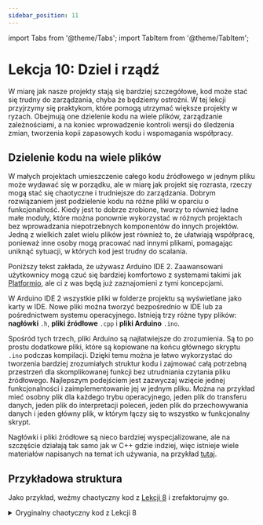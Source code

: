 ```yaml
---
sidebar_position: 11
---
```


import Tabs from '@theme/Tabs';
import TabItem from '@theme/TabItem';

# Lekcja 10: Dziel i rządź

W miarę jak nasze projekty stają się bardziej szczegółowe, kod może stać się trudny do zarządzania, chyba że będziemy ostrożni. W tej lekcji przyjrzymy się praktykom, które pomogą utrzymać większe projekty w ryzach. Obejmują one dzielenie kodu na wiele plików, zarządzanie zależnościami, a na koniec wprowadzenie kontroli wersji do śledzenia zmian, tworzenia kopii zapasowych kodu i wspomagania współpracy.

## Dzielenie kodu na wiele plików

W małych projektach umieszczenie całego kodu źródłowego w jednym pliku może wydawać się w porządku, ale w miarę jak projekt się rozrasta, rzeczy mogą stać się chaotyczne i trudniejsze do zarządzania. Dobrym rozwiązaniem jest podzielenie kodu na różne pliki w oparciu o funkcjonalność. Kiedy jest to dobrze zrobione, tworzy to również ładne małe moduły, które można ponownie wykorzystać w różnych projektach bez wprowadzania niepotrzebnych komponentów do innych projektów. Jedną z wielkich zalet wielu plików jest również to, że ułatwiają współpracę, ponieważ inne osoby mogą pracować nad innymi plikami, pomagając uniknąć sytuacji, w których kod jest trudny do scalania.

Poniższy tekst zakłada, że używasz Arduino IDE 2. Zaawansowani użytkownicy mogą czuć się bardziej komfortowo z systemami takimi jak [Platformio](https://platformio.org/), ale ci z was będą już zaznajomieni z tymi koncepcjami.

W Arduino IDE 2 wszystkie pliki w folderze projektu są wyświetlane jako karty w IDE. Nowe pliki można tworzyć bezpośrednio w IDE lub za pośrednictwem systemu operacyjnego. Istnieją trzy różne typy plików: **nagłówki** `.h`, **pliki źródłowe** `.cpp` i **pliki Arduino** `.ino`.

Spośród tych trzech, pliki Arduino są najłatwiejsze do zrozumienia. Są to po prostu dodatkowe pliki, które są kopiowane na końcu głównego skryptu `.ino` podczas kompilacji. Dzięki temu można je łatwo wykorzystać do tworzenia bardziej zrozumiałych struktur kodu i zajmować całą potrzebną przestrzeń dla skomplikowanej funkcji bez utrudniania czytania pliku źródłowego. Najlepszym podejściem jest zazwyczaj wzięcie jednej funkcjonalności i zaimplementowanie jej w jednym pliku. Można na przykład mieć osobny plik dla każdego trybu operacyjnego, jeden plik do transferu danych, jeden plik do interpretacji poleceń, jeden plik do przechowywania danych i jeden główny plik, w którym łączy się to wszystko w funkcjonalny skrypt.

Nagłówki i pliki źródłowe są nieco bardziej wyspecjalizowane, ale na szczęście działają tak samo jak w C++ gdzie indziej, więc istnieje wiele materiałów napisanych na temat ich używania, na przykład [tutaj](https://www.learncpp.com/cpp-tutorial/header-files/).

## Przykładowa struktura

Jako przykład, weźmy chaotyczny kod z [Lekcji 8](./lesson8.md) i zrefaktorujmy go.

<details>
  <summary>Oryginalny chaotyczny kod z Lekcji 8</summary>
  <p>Oto cały kod dla twojej frustracji.</p>
```Cpp title="Satelita z wieloma stanami"
#include "CanSatNeXT.h"

bool LED_IS_ON = false;
int STATE = 0;

void setup() {
  Serial.begin(115200);
  CanSatInit(28);
}


void loop() {
  if(STATE == 0)
  {
    preLaunch();
  }else if(STATE == 1)
  {
    flight_mode();
  }else if(STATE == 2){
    recovery_mode();
  }else{
    // unknown mode
    delay(1000);
  }
}

void preLaunch() {
  Serial.println("Waiting...");
  sendData("Waiting...");
  blinkLED();
  
  delay(1000);
}

void flight_mode(){
  sendData("WEEE!!!");
  float LDR_voltage = analogReadVoltage(LDR);
  sendData(LDR_voltage);
  blinkLED();

  delay(100);
}


void recovery_mode()
{
  blinkLED();
  delay(500);
}

void blinkLED()
{
  if(LED_IS_ON)
  {
    digitalWrite(LED, LOW);
  }else{
    digitalWrite(LED, HIGH);
  }
  LED_IS_ON = !LED_IS_ON;
}

void onDataReceived(String data)
{
  Serial.println(data);
  if(data == "PRELAUNCH")
  {
    STATE = 0;
  }
  if(data == "FLIGHT")
  {
    STATE = 1;
  }
  if(data == "RECOVERY")
  {
    STATE = 2;
  }
}
```
</details>

To nawet nie jest takie złe, ale można zobaczyć, jak mogłoby stać się poważnie trudne do odczytania, gdybyśmy rozwijali funkcjonalności lub dodawali nowe polecenia do interpretacji. Zamiast tego podzielmy to na schludne, oddzielne pliki kodu w oparciu o oddzielne funkcjonalności.

Podzieliłem każdy z trybów operacyjnych na osobny plik, dodałem plik do interpretacji poleceń i na koniec stworzyłem mały plik narzędziowy, aby przechowywać funkcjonalność potrzebną w wielu miejscach. To dość typowa prosta struktura projektu, ale już sprawia, że program jako całość jest znacznie łatwiejszy do zrozumienia. Można to dodatkowo wspomóc dobrą dokumentacją i stworzeniem na przykład wykresu, który pokazuje, jak pliki są ze sobą powiązane.

<Tabs>
  <TabItem value="main" label="main.ino" default>

```Cpp title="Główny szkic"
#include "CanSatNeXT.h"

int STATE = 0;

void setup() {
  Serial.begin(115200);
  CanSatInit(28);
}

void loop() {
  if(STATE == 0)
  {
    preLaunch();
  }else if(STATE == 1)
  {
    flight_mode();
  }else if(STATE == 2){
    recovery_mode();
  }else{
    delay(1000);
  }
}
```
  </TabItem>
  <TabItem value="preLaunch" label="mode_prelaunch.ino" default>

```Cpp title="Tryb przedstartowy"
void preLaunch() {
  Serial.println("Waiting...");
  sendData("Waiting...");
  blinkLED();
  
  delay(1000);
}
```
  </TabItem>
      <TabItem value="flight_mode" label="mode_flight.ino" default>

```Cpp title="Tryb lotu"
void flight_mode(){
  sendData("WEEE!!!");
  float LDR_voltage = analogReadVoltage(LDR);
  sendData(LDR_voltage);
  blinkLED();

  delay(100);
}
```
  </TabItem>
    <TabItem value="recovery" label="mode_recovery.ino" default>

```Cpp title="Tryb odzyskiwania"
void recovery_mode()
{
  blinkLED();
  delay(500);
}
```
  </TabItem>
    <TabItem value="interpret" label="command_interpretation.ino" default>

```Cpp title="Interpretacja poleceń"
void onDataReceived(String data)
{
  Serial.println(data);
  if(data == "PRELAUNCH")
  {
    STATE = 0;
  }
  if(data == "FLIGHT")
  {
    STATE = 1;
  }
  if(data == "RECOVERY")
  {
    STATE = 2;
  }
}
```
  </TabItem>
    <TabItem value="utils" label="utils.ino" default>

```Cpp title="Narzędzia"
bool LED_IS_ON = false;

void blinkLED()
{
  if(LED_IS_ON)
  {
    digitalWrite(LED, LOW);
  }else{
    digitalWrite(LED, HIGH);
  }
  LED_IS_ON = !LED_IS_ON;
}
```
  </TabItem>

</Tabs>

Chociaż to podejście jest już o wiele lepsze niż posiadanie jednego pliku na wszystko, nadal wymaga starannego zarządzania. Na przykład **przestrzeń nazw** jest współdzielona między różnymi plikami, co może powodować zamieszanie w większym projekcie lub podczas ponownego użycia kodu. Jeśli istnieją funkcje lub zmienne o tych samych nazwach, kod nie wie, której użyć, co prowadzi do konfliktów lub nieoczekiwanego zachowania.

Dodatkowo, to podejście nie sprzyja **enkapsulacji** — co jest kluczowe dla budowania bardziej modułowego i wielokrotnego użytku kodu. Kiedy wszystkie twoje funkcje i zmienne istnieją w tej samej globalnej przestrzeni, staje się trudniej zapobiec, aby jedna część kodu nie wpływała przypadkowo na inną. Tutaj wchodzą w grę bardziej zaawansowane techniki, takie jak przestrzenie nazw, klasy i programowanie obiektowe (OOP). Te tematy wykraczają poza zakres tego kursu, ale zachęcamy do indywidualnego badania tych tematów.

:::tip[Ćwiczenie]

Weź jeden ze swoich poprzednich projektów i odśwież go! Podziel swój kod na wiele plików i zorganizuj swoje funkcje w oparciu o ich role (np. zarządzanie czujnikami, obsługa danych, komunikacja). Zobacz, jak dużo czystszy i łatwiejszy do zarządzania staje się twój projekt!

:::

## Kontrola wersji

W miarę jak projekty rosną — a zwłaszcza gdy pracuje nad nimi wiele osób — łatwo jest stracić ślad zmian lub przypadkowo nadpisać (lub przepisać) kod. Właśnie tutaj wkracza **kontrola wersji**. **Git** to standardowe narzędzie do kontroli wersji, które pomaga śledzić zmiany, zarządzać wersjami i organizować duże projekty z wieloma współpracownikami.

Nauka Gita może wydawać się przytłaczająca, a nawet zbędna dla małych projektów, ale mogę obiecać, że podziękujesz sobie za jego naukę. Później będziesz się zastanawiać, jak kiedykolwiek sobie radziłeś bez niego!

Oto świetne miejsce, aby zacząć: [Rozpoczęcie pracy z Git](https://docs.github.com/en/get-started/getting-started-with-git).

Istnieje kilka dostępnych usług Git, z popularnymi w tym:

[GitHub](https://github.com/)

[GitLab](https://about.gitlab.com/)

[BitBucket](https://bitbucket.org/product/)

GitHub to solidny wybór ze względu na swoją popularność i obfitość dostępnego wsparcia. W rzeczywistości ta strona internetowa i biblioteki [CanSat NeXT](https://github.com/netnspace/CanSatNeXT_library) są hostowane na GitHubie.

Git nie jest tylko wygodny — to niezbędna umiejętność dla każdego, kto pracuje profesjonalnie w inżynierii lub nauce. Większość zespołów, w których będziesz pracować, będzie używać Gita, więc warto uczynić jego używanie znajomym nawykiem.

Więcej samouczków na temat Gita:

[https://www.w3schools.com/git/](https://www.w3schools.com/git/)

[https://git-scm.com/docs/gittutorial/](https://git-scm.com/docs/gittutorial/)

:::tip[Ćwiczenie]

Utwórz repozytorium Git dla swojego projektu CanSat i wypchnij swój kod do nowego repozytorium. To pomoże ci rozwijać oprogramowanie zarówno dla satelity, jak i stacji naziemnej w zorganizowany, współpracujący sposób.

:::

---

W następnej lekcji porozmawiamy o różnych sposobach rozszerzenia CanSat o zewnętrzne czujniki i inne urządzenia.

[Kliknij tutaj, aby przejść do następnej lekcji!](./lesson11)